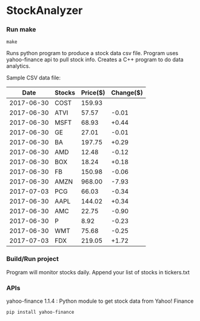 # StockAnalyzer

### Run make
```
make
```

Runs python program to produce a stock data csv file. Program uses yahoo-finance api to pull stock info.
Creates a C++ program to do data analytics.

Sample CSV data file:

| Date| Stocks| Price($)| Change($) | 
| --- | --- | --- | ---  | 
| 2017-06-30| COST| 159.93|  | 
| 2017-06-30| ATVI| 57.57| -0.01 | 
| 2017-06-30| MSFT| 68.93| +0.44 | 
| 2017-06-30| GE| 27.01| -0.01 | 
| 2017-06-30| BA| 197.75| +0.29 | 
| 2017-06-30| AMD| 12.48| -0.12 | 
| 2017-06-30| BOX| 18.24| +0.18 | 
| 2017-06-30| FB| 150.98| -0.06 | 
| 2017-06-30| AMZN| 968.00| -7.93 | 
| 2017-07-03| PCG| 66.03| -0.34 | 
| 2017-06-30| AAPL| 144.02| +0.34 | 
| 2017-06-30| AMC| 22.75| -0.90 | 
| 2017-06-30| P| 8.92| -0.23 | 
| 2017-06-30| WMT| 75.68| -0.25 | 
| 2017-07-03| FDX| 219.05| +1.72 | 

### Build/Run project

Program will monitor stocks daily. Append your list of stocks in tickers.txt

### APIs
yahoo-finance 1.1.4 : Python module to get stock data from Yahoo! Finance

```
pip install yahoo-finance
```

